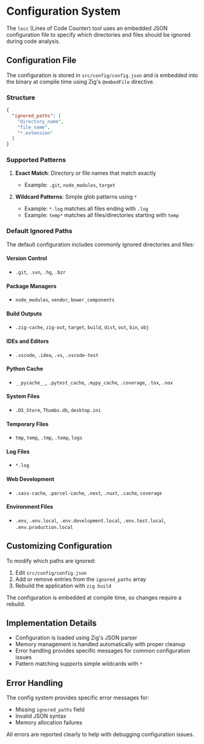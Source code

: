 # Configuration System

The `locc` (Lines of Code Counter) tool uses an embedded JSON configuration file to specify which directories and files should be ignored during code analysis.

## Configuration File

The configuration is stored in `src/config/config.json` and is embedded into the binary at compile time using Zig's `@embedFile` directive.

### Structure

```json
{
  "ignored_paths": [
    "directory_name",
    "file_name",
    "*.extension"
  ]
}
```

### Supported Patterns

1. **Exact Match**: Directory or file names that match exactly
   - Example: `.git`, `node_modules`, `target`

2. **Wildcard Patterns**: Simple glob patterns using `*`
   - Example: `*.log` matches all files ending with `.log`
   - Example: `temp*` matches all files/directories starting with `temp`

### Default Ignored Paths

The default configuration includes commonly ignored directories and files:

#### Version Control
- `.git`, `.svn`, `.hg`, `.bzr`

#### Package Managers
- `node_modules`, `vendor`, `bower_components`

#### Build Outputs
- `.zig-cache`, `zig-out`, `target`, `build`, `dist`, `out`, `bin`, `obj`

#### IDEs and Editors
- `.vscode`, `.idea`, `.vs`, `.vscode-test`

#### Python Cache
- `__pycache__`, `.pytest_cache`, `.mypy_cache`, `.coverage`, `.tox`, `.nox`

#### System Files
- `.DS_Store`, `Thumbs.db`, `desktop.ini`

#### Temporary Files
- `tmp`, `temp`, `.tmp`, `.temp`, `logs`

#### Log Files
- `*.log`

#### Web Development
- `.sass-cache`, `.parcel-cache`, `.next`, `.nuxt`, `.cache`, `coverage`

#### Environment Files
- `.env`, `.env.local`, `.env.development.local`, `.env.test.local`, `.env.production.local`

## Customizing Configuration

To modify which paths are ignored:

1. Edit `src/config/config.json`
2. Add or remove entries from the `ignored_paths` array
3. Rebuild the application with `zig build`

The configuration is embedded at compile time, so changes require a rebuild.

## Implementation Details

- Configuration is loaded using Zig's JSON parser
- Memory management is handled automatically with proper cleanup
- Error handling provides specific messages for common configuration issues
- Pattern matching supports simple wildcards with `*`

## Error Handling

The config system provides specific error messages for:
- Missing `ignored_paths` field
- Invalid JSON syntax
- Memory allocation failures

All errors are reported clearly to help with debugging configuration issues.